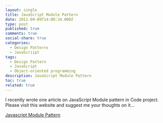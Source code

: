 ```yaml
---
layout: single
title: JavaScript Module Pattern
date: 2011-09-09T14:00:34.000Z
type: post
published: true
comments: true
social-share: true
categories:
  - Design Patterns
  - JavaScriipt
tags:
  - Design Pattern
  - JavaScript
  - Object-oriented programming
description: JavaScript Module Pattern
toc: true
related: true
---
```


<p>I recently wrote one article on JavaScript Module pattern in Code project. Please visit this website and suggest me your thoughts on it...</p>
<p><a title="Module Pattern in Javascript" href="http://www.codeproject.com/KB/scripting/ModulePattern.aspx" target="_blank" rel="noopener noreferrer">Javascript Module Pattern</a></p>
